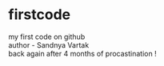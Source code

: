 # firstcode
my first code on github<br>
author - Sandnya Vartak 
<br>
back again after 4 months of procastination !


